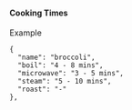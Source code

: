 #### Cooking Times


Example
```
{
  "name": "broccoli",
  "boil": "4 - 8 mins",
  "microwave": "3 - 5 mins",
  "steam": "5 - 10 mins",
  "roast": "-"
},
```

